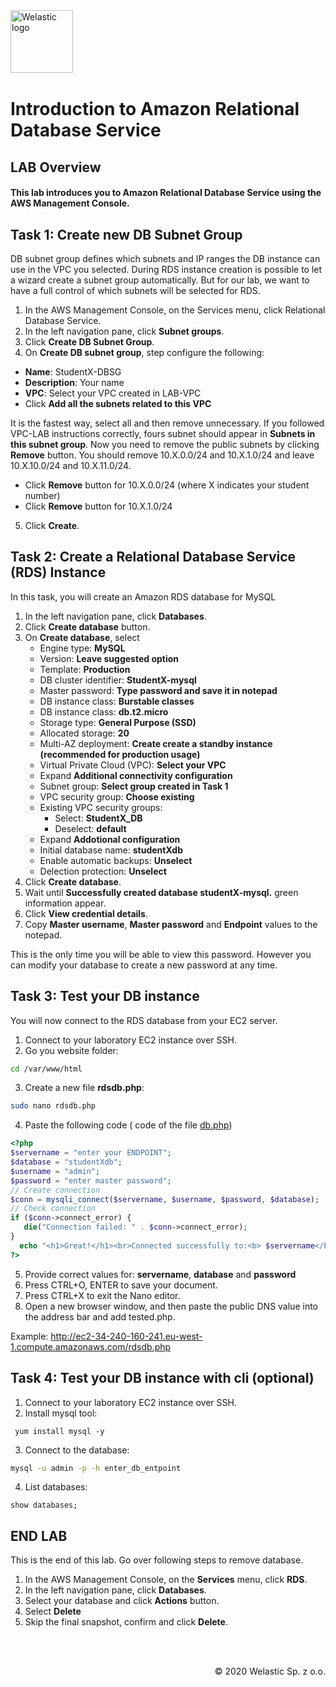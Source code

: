 <img src="https://welastic.pl/wp-content/uploads/2020/05/cropped-welastic_logo-300x259.png" alt="Welastic logo" width="100" align="left">
<br><br>
<br><br>
<br><br>

# Introduction to Amazon Relational Database Service

## LAB Overview

#### This lab introduces you to Amazon Relational Database Service using the AWS Management Console.

## Task 1: Create new DB Subnet Group
DB subnet group defines which subnets and IP ranges the DB instance can use in the VPC you selected. During RDS instance creation is possible to let a wizard create a subnet group automatically. But for our lab, we want to have a full control of which subnets will be selected for RDS.

1. In the AWS Management Console, on the Services menu, click Relational Database Service.
2. In the left navigation pane, click **Subnet groups**.
3. Click **Create DB Subnet Group**.
4. On **Create DB subnet group**, step configure the following:

* **Name**: StudentX-DBSG
* **Description**: Your name
* **VPC**: Select your VPC created in LAB-VPC
* Click **Add all the subnets related to this VPC**

It is the fastest way, select all and then remove unnecessary. If you followed VPC-LAB instructions correctly,
fours subnet should appear in **Subnets in this subnet group**. Now you need to remove the public subnets
by clicking **Remove** button. You should remove 10.X.0.0/24 and 10.X.1.0/24 and leave 10.X.10.0/24 and
10.X.11.0/24.

* Click **Remove** button for 10.X.0.0/24 (where X indicates your student number)
* Click **Remove** button for 10.X.1.0/24

5. Click **Create**.

## Task 2: Create a Relational Database Service (RDS) Instance

In this task, you will create an Amazon RDS database for MySQL

1. In the left navigation pane, click **Databases**.
2. Click **Create database** button.
3. On **Create database**, select
   * Engine type: **MySQL**
   * Version: **Leave suggested option**
   * Template: **Production**
   * DB cluster identifier: **StudentX-mysql**
   * Master password: **Type password and save it in notepad**
   * DB instance class: **Burstable classes**
   * DB instance class: **db.t2.micro**
   * Storage type: **General Purpose (SSD)**
   * Allocated storage: **20**
   * Multi-AZ deployment: **Create create a standby instance (recommended for production usage)**
   * Virtual Private Cloud (VPC): **Select your VPC**
   * Expand **Additional connectivity configuration**
   * Subnet group: **Select group created in Task 1**
   * VPC security group: **Choose existing**
   * Existing VPC security groups: 
     - Select: **StudentX_DB**
     - Deselect: **default**
   * Expand **Addotional configuration**
   * Initial database name: **studentXdb**
   * Enable automatic backups: **Unselect**
   * Delection protection: **Unselect**
4. Click **Create database**.
5.  Wait until **Successfully created database studentX-mysql.** green information appear.
6.  Click **View credential details**.
7.  Copy **Master username**, **Master password** and **Endpoint** values to the notepad.

This is the only time you will be able to view this password. However you can modify your database to create a new password at any time.

## Task 3: Test your DB instance

You will now connect to the RDS database from your EC2 server. 

1. Connect to your  laboratory EC2 instance over SSH.
2. Go you website folder: 

```bash
cd /var/www/html
```

3. Create a new file **rdsdb.php**:

```bash
sudo nano rdsdb.php
```

4. Paste the following code ( code of the file [db.php](db.php))

```php
<?php
$servername = "enter your ENDPOINT";
$database = "studentXdb";
$username = "admin";
$password = "enter master password";
// Create connection
$conn = mysqli_connect($servername, $username, $password, $database);
// Check connection
if ($conn->connect_error) {
   die("Connection failed: " . $conn->connect_error);
}
  echo "<h1>Great!</h1><br>Connected successfully to:<b> $servername</b>";
?>
```

5.  Provide correct values for: **servername**, **database** and **password**
6.  Press CTRL+O, ENTER to save your document. 
7.  Press CTRL+X to exit the Nano editor.
8.  Open a new browser window, and then paste the public DNS value into the address bar and add tested.php.

Example: http://ec2-34-240-160-241.eu-west-1.compute.amazonaws.com/rdsdb.php

## Task 4: Test your DB instance with cli (optional)

1. Connect to your  laboratory EC2 instance over SSH.
2. Install mysql tool:

```shell
 yum install mysql -y
```

3. Connect to the database:

```bash
mysql -u admin -p -h enter_db_entpoint
```

4. List databases:

```my
show databases;
```

## 

## END LAB

This is the end of this lab. Go over following steps to remove database.

1.  In the AWS Management Console, on the **Services** menu, click **RDS**.
2.  In the left navigation pane, click **Databases**.
3.  Select your database and click **Actions** button.
4.  Select **Delete**
5.  Skip the final snapshot, confirm and click **Delete**.

<br><br>

<p align="right">&copy; 2020 Welastic Sp. z o.o.<p>